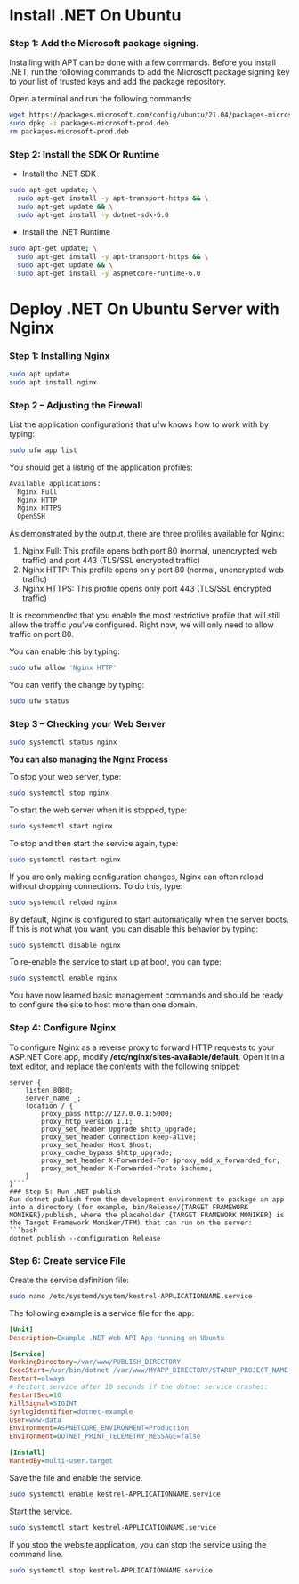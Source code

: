 # Install .NET On Ubuntu
### Step 1: Add the Microsoft package signing.
Installing with APT can be done with a few commands. Before you install .NET, run the following commands to add the Microsoft package signing key to your list of trusted keys and add the package repository.

Open a terminal and run the following commands:
```bash
wget https://packages.microsoft.com/config/ubuntu/21.04/packages-microsoft-prod.deb -O packages-microsoft-prod.deb
sudo dpkg -i packages-microsoft-prod.deb
rm packages-microsoft-prod.deb
```
### Step 2: Install the SDK Or Runtime
- Install the .NET SDK
```bash
sudo apt-get update; \
  sudo apt-get install -y apt-transport-https && \
  sudo apt-get update && \
  sudo apt-get install -y dotnet-sdk-6.0
```
- Install the .NET Runtime
```bash
sudo apt-get update; \
  sudo apt-get install -y apt-transport-https && \
  sudo apt-get update && \
  sudo apt-get install -y aspnetcore-runtime-6.0
```

# Deploy .NET On Ubuntu Server with Nginx
### Step 1: Installing Nginx
```bash
sudo apt update
sudo apt install nginx
```
### Step 2 – Adjusting the Firewall
List the application configurations that ufw knows how to work with by typing:
```bash
sudo ufw app list
```
You should get a listing of the application profiles:
```bash
Available applications:
  Nginx Full
  Nginx HTTP
  Nginx HTTPS
  OpenSSH
```
As demonstrated by the output, there are three profiles available for Nginx:
1. Nginx Full: This profile opens both port 80 (normal, unencrypted web traffic) and port 443 (TLS/SSL encrypted traffic)
2. Nginx HTTP: This profile opens only port 80 (normal, unencrypted web traffic)
3. Nginx HTTPS: This profile opens only port 443 (TLS/SSL encrypted traffic)

It is recommended that you enable the most restrictive profile that will still allow the traffic you’ve configured. Right now, we will only need to allow traffic on port 80.

You can enable this by typing:
```bash
sudo ufw allow 'Nginx HTTP'
```
You can verify the change by typing:
```bash
sudo ufw status
```
### Step 3 – Checking your Web Server
```bash
sudo systemctl status nginx
```
**You can also managing the Nginx Process**

To stop your web server, type:
```bash
sudo systemctl stop nginx
```
To start the web server when it is stopped, type:
```bash
sudo systemctl start nginx
```
To stop and then start the service again, type:
```bash
sudo systemctl restart nginx
```
If you are only making configuration changes, Nginx can often reload without dropping connections. To do this, type:
```bash
sudo systemctl reload nginx
```
By default, Nginx is configured to start automatically when the server boots. If this is not what you want, you can disable this behavior by typing:
```bash
sudo systemctl disable nginx
```
To re-enable the service to start up at boot, you can type:
```bash
sudo systemctl enable nginx
```
You have now learned basic management commands and should be ready to configure the site to host more than one domain.
### Step 4: Configure Nginx
To configure Nginx as a reverse proxy to forward HTTP requests to your ASP.NET Core app, modify **/etc/nginx/sites-available/default**. Open it in a text editor, and replace the contents with the following snippet:
```ngnix
server {
    listen 8080;
    server_name _;
    location / {
        proxy_pass http://127.0.0.1:5000;
        proxy_http_version 1.1;
        proxy_set_header Upgrade $http_upgrade;
        proxy_set_header Connection keep-alive;
        proxy_set_header Host $host;
        proxy_cache_bypass $http_upgrade;
        proxy_set_header X-Forwarded-For $proxy_add_x_forwarded_for;
        proxy_set_header X-Forwarded-Proto $scheme;
    }
}```
### Step 5: Run .NET publish
Run dotnet publish from the development environment to package an app into a directory (for example, bin/Release/{TARGET FRAMEWORK MONIKER}/publish, where the placeholder {TARGET FRAMEWORK MONIKER} is the Target Framework Moniker/TFM) that can run on the server:
```bash
dotnet publish --configuration Release
```
### Step 6: Create service File
Create the service definition file:
```bash
sudo nano /etc/systemd/system/kestrel-APPLICATIONNAME.service
```
The following example is a service file for the app:
```ini
[Unit]
Description=Example .NET Web API App running on Ubuntu

[Service]
WorkingDirectory=/var/www/PUBLISH_DIRECTORY
ExecStart=/usr/bin/dotnet /var/www/MYAPP_DIRECTORY/STARUP_PROJECT_NAME.dll
Restart=always
# Restart service after 10 seconds if the dotnet service crashes:
RestartSec=10
KillSignal=SIGINT
SyslogIdentifier=dotnet-example
User=www-data
Environment=ASPNETCORE_ENVIRONMENT=Production
Environment=DOTNET_PRINT_TELEMETRY_MESSAGE=false

[Install]
WantedBy=multi-user.target
```
Save the file and enable the service.
```bash
sudo systemctl enable kestrel-APPLICATIONNAME.service
```
Start the service.
```bash
sudo systemctl start kestrel-APPLICATIONNAME.service
```
If you stop the website application, you can stop the service using the command line.
```bash
sudo systemctl stop kestrel-APPLICATIONNAME.service
```
